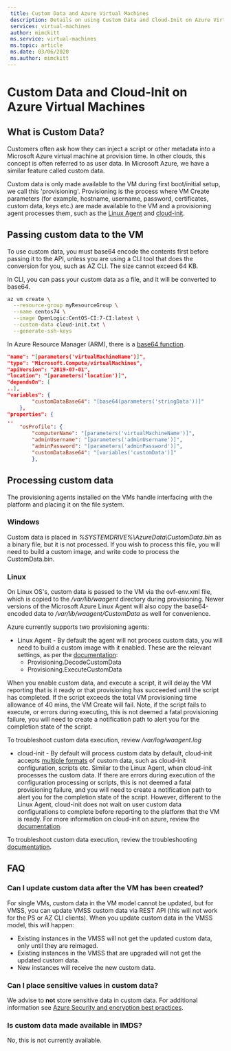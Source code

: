 ```yaml
---
 title: Custom Data and Azure Virtual Machines
 description: Details on using Custom Data and Cloud-Init on Azure Virtual Machines
 services: virtual-machines
 author: mimckitt
 ms.service: virtual-machines
 ms.topic: article
 ms.date: 03/06/2020
 ms.author: mimckitt
---
```


# Custom Data and Cloud-Init on Azure Virtual Machines

## What is Custom Data?

Customers often ask how they can inject a script or other metadata into a Microsoft Azure virtual machine at provision time.  In other clouds, this concept is often referred to as user data.  In Microsoft Azure, we have a similar feature called custom data. 

Custom data is only made available to the VM during first boot/initial setup, we call this 'provisioning'. Provisioning is the process where VM Create parameters (for example, hostname, username, password, certificates, custom data, keys etc.) are made available to the VM and a provisioning agent processes them, such as the [Linux Agent](https://docs.microsoft.com/azure/virtual-machines/extensions/agent-linux) and [cloud-init](https://docs.microsoft.com/azure/virtual-machines/linux/using-cloud-init#troubleshooting-cloud-init). 


## Passing custom data to the VM
To use custom data, you must base64 encode the contents first before passing it to the API, unless you are using a CLI tool that does the conversion for you, such as AZ CLI. The size cannot exceed 64 KB.

In CLI, you can pass your custom data as a file, and it will be converted to base64.
```bash
az vm create \
  --resource-group myResourceGroup \
  --name centos74 \
  --image OpenLogic:CentOS-CI:7-CI:latest \
  --custom-data cloud-init.txt \
  --generate-ssh-keys
```

In Azure Resource Manager (ARM), there is a [base64 function](https://docs.microsoft.com/azure/azure-resource-manager/templates/template-functions-string#base64).

```json
"name": "[parameters('virtualMachineName')]",
"type": "Microsoft.Compute/virtualMachines",
"apiVersion": "2019-07-01",
"location": "[parameters('location')]",
"dependsOn": [
..],
"variables": {
        "customDataBase64": "[base64(parameters('stringData'))]"
    },
"properties": {
..
    "osProfile": {
        "computerName": "[parameters('virtualMachineName')]",
        "adminUsername": "[parameters('adminUsername')]",
        "adminPassword": "[parameters('adminPassword')]",
        "customDataBase64": "[variables('customData')]"
    	},
```

## Processing custom data
The provisioning agents installed on the VMs handle interfacing with the platform and placing it on the file system. 

### Windows
Custom data is placed in *%SYSTEMDRIVE%\AzureData\CustomData.bin* as a binary file, but it is not processed. If you wish to process this file, you will need to build a custom image, and write code to process the CustomData.bin.

### Linux  
On Linux OS's, custom data is passed to the VM via the ovf-env.xml file, which is copied to the */var/lib/waagent* directory during provisioning.  Newer versions of the Microsoft Azure Linux Agent will also copy the base64-encoded data to */var/lib/waagent/CustomData* as well for convenience.

Azure currently supports two provisioning agents:
* Linux Agent - By default the agent will not process custom data, you will need to build a custom image with it enabled. These are the relevant settings, as per the [documentation](https://github.com/Azure/WALinuxAgent#configuration):
    * Provisioning.DecodeCustomData
    * Provisioning.ExecuteCustomData

When you enable custom data, and execute a script, it will delay the VM reporting that is it ready or that provisioning has succeeded until the script has completed. If the script exceeds the total VM provisioning time allowance of 40 mins, the VM Create will fail. Note, if the script fails to execute, or errors during executing, this is not deemed a fatal provisioning failure, you will need to create a notification path to alert you for the completion state of the script.

To troubleshoot custom data execution, review */var/log/waagent.log*

* cloud-init - By default will process custom data by default, cloud-init accepts [multiple formats](https://cloudinit.readthedocs.io/en/latest/topics/format.html) of custom data, such as cloud-init configuration, scripts etc. Similar to the Linux Agent, when cloud-init processes the custom data. If there are errors during execution of the configuration processing or scripts, this is not deemed a fatal provisioning failure, and you will need to create a notification path to alert you for the completion state of the script. However, different to the Linux Agent, cloud-init does not wait on user custom data configurations to complete before reporting to the platform that the VM is ready. For more information on cloud-init on azure, review the [documentation](https://docs.microsoft.com/azure/virtual-machines/linux/using-cloud-init).


To troubleshoot custom data execution, review the troubleshooting [documentation](https://docs.microsoft.com/azure/virtual-machines/linux/using-cloud-init#troubleshooting-cloud-init).


## FAQ
### Can I update custom data after the VM has been created?
For single VMs, custom data in the VM model cannot be updated, but for VMSS, you can update VMSS custom data via REST API (this will not work for the PS or AZ CLI clients). When you update custom data in the VMSS model, this will happen:
* Existing instances in the VMSS will not get the updated custom data, only until they are reimaged.
* Existing instances in the VMSS that are upgraded will not get the updated custom data.
* New instances will receive the new custom data.

### Can I place sensitive values in custom data?
We advise to **not** store sensitive data in custom data. For additional information see [Azure Security and encryption best practices](https://docs.microsoft.com/azure/security/fundamentals/data-encryption-best-practices).


### Is custom data made available in IMDS?
No, this is not currently available.

